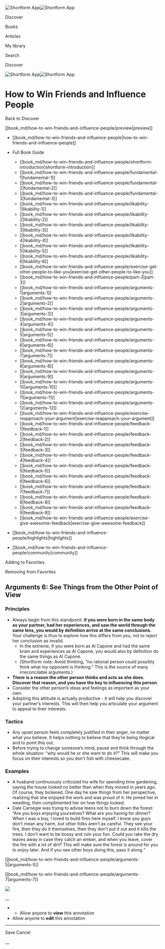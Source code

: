 ![Shortform App](/img/logo.36a2399e.svg)![Shortform App](/img/logo-dark.70c1b072.svg)

Discover

Books

Articles

My library

Search

Discover

![Shortform App](/img/logo.36a2399e.svg)![Shortform App](/img/logo-dark.70c1b072.svg)

# How to Win Friends and Influence People

Back to Discover

[[book_md/how-to-win-friends-and-influence-people/preview|preview]]

  * [[book_md/how-to-win-friends-and-influence-people|how-to-win-friends-and-influence-people]]
  * Full Book Guide

    * [[book_md/how-to-win-friends-and-influence-people/shortform-introduction|shortform-introduction]]
    * [[book_md/how-to-win-friends-and-influence-people/fundamental-1|fundamental-1]]
    * [[book_md/how-to-win-friends-and-influence-people/fundamental-2|fundamental-2]]
    * [[book_md/how-to-win-friends-and-influence-people/fundamental-3|fundamental-3]]
    * [[book_md/how-to-win-friends-and-influence-people/likability-1|likability-1]]
    * [[book_md/how-to-win-friends-and-influence-people/likability-2|likability-2]]
    * [[book_md/how-to-win-friends-and-influence-people/likability-3|likability-3]]
    * [[book_md/how-to-win-friends-and-influence-people/likability-4|likability-4]]
    * [[book_md/how-to-win-friends-and-influence-people/likability-5|likability-5]]
    * [[book_md/how-to-win-friends-and-influence-people/likability-6|likability-6]]
    * [[book_md/how-to-win-friends-and-influence-people/exercise-get-other-people-to-like-you|exercise-get-other-people-to-like-you]]
    * [[book_md/how-to-win-friends-and-influence-people/part-3|part-3]]
    * [[book_md/how-to-win-friends-and-influence-people/arguments-1|arguments-1]]
    * [[book_md/how-to-win-friends-and-influence-people/arguments-2|arguments-2]]
    * [[book_md/how-to-win-friends-and-influence-people/arguments-3|arguments-3]]
    * [[book_md/how-to-win-friends-and-influence-people/arguments-4|arguments-4]]
    * [[book_md/how-to-win-friends-and-influence-people/arguments-5|arguments-5]]
    * [[book_md/how-to-win-friends-and-influence-people/arguments-6|arguments-6]]
    * [[book_md/how-to-win-friends-and-influence-people/arguments-7|arguments-7]]
    * [[book_md/how-to-win-friends-and-influence-people/arguments-8|arguments-8]]
    * [[book_md/how-to-win-friends-and-influence-people/arguments-9|arguments-9]]
    * [[book_md/how-to-win-friends-and-influence-people/arguments-10|arguments-10]]
    * [[book_md/how-to-win-friends-and-influence-people/arguments-11|arguments-11]]
    * [[book_md/how-to-win-friends-and-influence-people/arguments-12|arguments-12]]
    * [[book_md/how-to-win-friends-and-influence-people/exercise-reapproach-your-argument|exercise-reapproach-your-argument]]
    * [[book_md/how-to-win-friends-and-influence-people/feedback-1|feedback-1]]
    * [[book_md/how-to-win-friends-and-influence-people/feedback-2|feedback-2]]
    * [[book_md/how-to-win-friends-and-influence-people/feedback-3|feedback-3]]
    * [[book_md/how-to-win-friends-and-influence-people/feedback-4|feedback-4]]
    * [[book_md/how-to-win-friends-and-influence-people/feedback-5|feedback-5]]
    * [[book_md/how-to-win-friends-and-influence-people/feedback-6|feedback-6]]
    * [[book_md/how-to-win-friends-and-influence-people/feedback-7|feedback-7]]
    * [[book_md/how-to-win-friends-and-influence-people/feedback-8|feedback-8]]
    * [[book_md/how-to-win-friends-and-influence-people/feedback-9|feedback-9]]
    * [[book_md/how-to-win-friends-and-influence-people/exercise-give-awesome-feedback|exercise-give-awesome-feedback]]
  * [[book_md/how-to-win-friends-and-influence-people/highlights|highlights]]
  * [[book_md/how-to-win-friends-and-influence-people/community|community]]



Adding to Favorites 

Removing from Favorites 

## Arguments 6: See Things from the Other Point of View

### Principles

  * Always begin from this standpoint: **if you were born in the same body as your partner, had her experiences, and saw the world through the same lens, you would by definition arrive at the same conclusions.** Your challenge is thus to explore how this differs from you, not to reject her conclusion as invalid.
    * In the extreme, if you were born as Al Capone and had the same brain and experiences as Al Capone, you would also by definition do the same things as Al Capone.
    * (Shortform note: Avoid thinking, “no rational person could possibly think what my opponent is thinking.” This is the source of many irreconcilable arguments.)
  * **There is a reason the other person thinks and acts as she does. Discover that reason, and you have the key to influencing this person**.
  * Consider the other person’s ideas and feelings as important as your own.
  * Adopting this attitude is actually productive - it will help you discover your partner’s interests. This will then help you articulate your argument to appeal to their interests.



### Tactics

  * Any upset person feels completely justified in their anger, no matter what you believe. It helps nothing to believe that they’re being illogical and to point this out.
  * Before trying to change someone’s mind, pause and think through the whole situation: “why would he or she want to do it?” This will make you focus on their interests so you don’t fish with cheesecake.



### Examples

  * A husband continuously criticized his wife for spending time gardening, saying the house looked no better than when they moved in years ago. Of course, they bickered. One day he saw things from her perspective, realizing that she enjoyed the work and was proud of it. He joined her in weeding, then complimented her on how things looked.
  * Dale Carnegie was trying to advise teens not to burn down the forest: “Are you boys enjoying yourselves? What are you having for dinner? When I was a boy, I loved to build fires here myself. I know you guys don’t mean any harm, but other folks aren’t as careful. They see your fire, then they do it themselves, then they don’t put it out and it kills the trees. I don’t want to be bossy and ruin your fun. Could you rake the dry leaves away in case they catch an ember, and when you leave, cover the fire with a lot of dirt? This will make sure the forest is around for you to enjoy later. And if you see other boys doing this, pass it along.“



[[book_md/how-to-win-friends-and-influence-people/arguments-5|arguments-5]]

[[book_md/how-to-win-friends-and-influence-people/arguments-7|arguments-7]]

![](https://bat.bing.com/action/0?ti=56018282&Ver=2&mid=b7d0bb66-0597-4010-8a28-fc33b7b2a546&sid=49fff5b0636c11eeb9c611038afc8668&vid=4a005010636c11ee80c703d4c4a7acd5&vids=0&msclkid=N&pi=0&lg=en-US&sw=800&sh=600&sc=24&nwd=1&tl=Shortform%20%7C%20Book&p=https%3A%2F%2Fwww.shortform.com%2Fapp%2Fbook%2Fhow-to-win-friends-and-influence-people%2Farguments-6&r=&lt=307&evt=pageLoad&sv=1&rn=877130)

__

  *   * Allow anyone to **view** this annotation
  * Allow anyone to **edit** this annotation



* * *

Save Cancel

__



